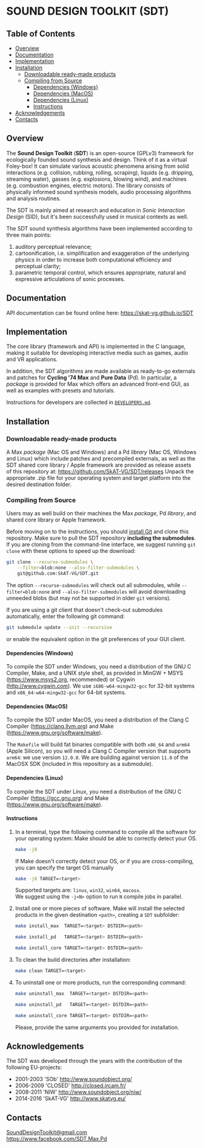 # SOUND DESIGN TOOLKIT (SDT) <!-- omit in toc -->
## Table of Contents <!-- omit in toc -->
- [Overview](#overview)
- [Documentation](#documentation)
- [Implementation](#implementation)
- [Installation](#installation)
	- [Downloadable ready-made products](#downloadable-ready-made-products)
	- [Compiling from Source](#compiling-from-source)
		- [Dependencies (Windows)](#dependencies-windows)
		- [Dependencies (MacOS)](#dependencies-macos)
		- [Dependencies (Linux)](#dependencies-linux)
		- [Instructions](#instructions)
- [Acknowledgements](#acknowledgements)
- [Contacts](#contacts)

## Overview
The **Sound Design Toolkit** (**SDT**) is an open-source (GPLv3) framework for
ecologically founded sound synthesis and design. Think of it as a virtual
Foley-box!
It can simulate various acoustic phenomena arising from solid interactions
(e.g. collision, rubbing, rolling, scraping), liquids (e.g. dripping, streaming
water), gasses (e.g. explosions, blowing wind), and machines (e.g. combustion
engines, electric motors).
The library consists of physically informed sound synthesis models, audio
processing algorithms and analysis routines.

The SDT is mainly aimed at research and education in *Sonic Interaction Design*
(SID), but it's been successfully used in musical contexts as well.

The SDT sound synthesis algorithms have been implemented according to three main
points:
1. auditory perceptual relevance;
1. cartoonification, i.e. simplification and exaggeration of the underlying
physics in order to increase both computational efficiency and perceptual
clarity;
1. parametric temporal control, which ensures appropriate, natural and
expressive articulations of sonic processes.

## Documentation
API documentation can be found online here:
https://skat-vg.github.io/SDT

## Implementation
The core library (framework and API) is implemented in the C language, making it
suitable for developing interactive media such as games, audio and VR
applications.

In addition, the SDT algorithms are made available as ready-to-go externals and
patches for **Cycling '74 Max** and **Pure Data** (Pd). In particular, a
*package* is provided for Max which offers an advanced front-end GUI, as well as
examples with presets and tutorials.

Instructions for developers are collected in [`DEVELOPERS.md`](DEVELOPERS.md).

## Installation
### Downloadable ready-made products
A Max *package* (Mac OS and Windows) and a Pd *library* (Mac OS, Windows and
Linux) which include patches and precompiled externals, as well as the SDT
shared core library / Apple framework are provided as release assets of this
repository at: https://github.com/SkAT-VG/SDT/releases
Unpack the appropriate .zip file for your operating system and target platform
into the desired destination folder.

### Compiling from Source
Users may as well build on their machines the Max *package*, Pd *library*, and shared core library or Apple framework.

Before moving on to the instructions, you should [install Git](https://git-scm.com/book/en/v2/Getting-Started-Installing-Git) and clone this repository.
Make sure to pull the SDT repository **including the submodules**.
If you are cloning from the command-line interface, we suggest running `git clone` with these options to speed up the download:
```bash
git clone --recurse-submodules \
	--filter=blob:none --also-filter-submodules \
	git@github.com:SkAT-VG/SDT.git
```
The option `--recurse-submodules` will check out all submodules, while `--filter=blob:none` and `--also-filter-submodules` will avoid downloading unneeded blobs (but may not be supported in older `git` versions).

If you are using a git client that doesn't check-out submodules automatically, enter the following git command:
```bash
git submodule update --init --recursive
```
or enable the equivalent option in the git preferences of your GUI client.

#### Dependencies (Windows)
To compile the SDT under Windows, you need a distribution of the GNU C Compiler, 
Make, and a UNIX style shell, as provided in MinGW + MSYS (https://www.msys2.org, recommended) or Cygwin (http://www.cygwin.com).
We use `i686-w64-mingw32-gcc` for 32-bit systems and `x86_64-w64-mingw32-gcc` for 64-bit systems.

#### Dependencies (MacOS)
To compile the SDT under MacOS, you need a distribution of the Clang C Compiler (https://clang.llvm.org) and Make (https://www.gnu.org/software/make).

The `Makefile` will build fat binaries compatible with both `x86_64` and `arm64` (Apple Silicon), so you will need a Clang C Compiler version that supports `arm64`: we use version `12.0.0`.
We are building against version `11.0` of the MacOSX SDK (included in this repository as a submodule).

#### Dependencies (Linux)
To compile the SDT under Linux, you need a distribution of the GNU C Compiler (https://gcc.gnu.org) and Make (https://www.gnu.org/software/make).

#### Instructions
1. In a terminal, type the following command to compile all the software for your operating system: Make should be able to correctly detect your OS.

	```bash
	make -j8
	```
	If Make doesn't correctly detect your OS, or if you are cross-compiling, you can specify the target OS manually

	```bash
	make -j8 TARGET=<target>
	```
	Supported targets are: `linux`, `win32`, `win64`, `macosx`.  
	We suggest using the `-j<N>` option to run `N` compile jobs in parallel.
1. Install one or more pieces of software. Make will install the selected products in the given destination `<path>`, creating a `SDT` subfolder:

	```bash
	make install_max  TARGET=<target> DSTDIR=<path>
	```
	```bash
	make install_pd   TARGET=<target> DSTDIR=<path>
	```
	```bash
	make install_core TARGET=<target> DSTDIR=<path>
	```
1. To clean the build directories after installation:
	```bash
	make clean TARGET=<target>
	```
1. To uninstall one or more products, run the corresponding command:

	```bash
	make uninstall_max  TARGET=<target> DSTDIR=<path>
	```
	```bash
	make uninstall_pd   TARGET=<target> DSTDIR=<path>
	```
	```bash
	make uninstall_core TARGET=<target> DSTDIR=<path>
	```
	Please, provide the same arguments you provided for installation.

## Acknowledgements
The SDT was developed through the years with the contribution of the following
EU-projects:
 - 2001-2003 'SOb' http://www.soundobject.org/
 - 2006-2009 'CLOSED' http://closed.ircam.fr/
 - 2008-2011 'NIW' http://www.soundobject.org/niw/
 - 2014-2016 'SkAT-VG' http://www.skatvg.eu/

## Contacts
SoundDesignToolkit@gmail.com  
https://www.facebook.com/SDT.Max.Pd
